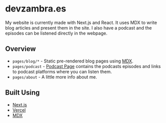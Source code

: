 # devzambra.es

My website is currently made with Next.js and React. It uses MDX to write blog articles and present them in the site. I also have a podcast and the episodes can be listened directly in the webpage.

## Overview

- `pages/blog/*` - Static pre-rendered blog pages using [MDX](https://github.com/mdx-js/mdx).
- `pages/podcast` - [Podcast Page](https://devzambra.es/podcast) contains the podcasts episodes and links to podcast platforms where you can listen them.
- `pages/about` - A little more info about me.

## Built Using

- [Next.js](https://nextjs.org/)
- [Vercel](https://vercel.com)
- [MDX](https://github.com/mdx-js/mdx)
